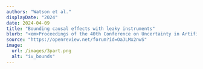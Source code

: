 ```yaml
---
authors: "Watson et al."
displayDate: "2024"
date: 2024-04-09
title: "Bounding causal effects with leaky instruments"
blurb: "<em>Proceedings of the 40th Conference on Uncertainty in Artificial Intelligence</em>."
source: "https://openreview.net/forum?id=OaJLMx2nwS"
image:
  url: /images/3part.png
  alt: "iv_bounds"
---
```

